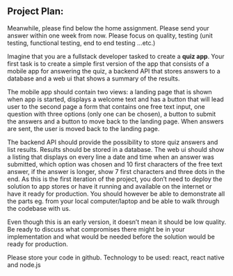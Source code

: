 ## Project Plan:

Meanwhile, please find below the home assignment. Please send your answer within one week from now. Please focus on quality, testing (unit testing, functional testing, end to end testing ...etc.)


Imagine that you are a fullstack developer tasked to create a **quiz app**. Your first task is to create a simple first version of the app that consists of a mobile app for answering the quiz, a backend API that stores answers to a database and a web ui that shows a summary of the results.

The mobile app should contain two views:
a landing page that is shown when app is started, displays a welcome text and has a button that will lead user to the second page
a form that contains one free text input, one question with three options (only one can be chosen), a button to submit the answers and a button to move back to the landing page. When answers are sent, the user is moved back to the landing page.

The backend API should provide the possibility to store quiz answers and list results. Results should be stored in a database.
The web ui should show a listing that displays on every line a date and time when an answer was submitted, which option was chosen and 10 first characters of the free text answer, if the answer is longer, show 7 first characters and three dots in the end.
As this is the first iteration of the project, you don’t need to deploy the solution to app stores or have it running and available on the internet or have it ready for production. You should however be able to demonstrate all the parts eg. from your local computer/laptop and be able to walk through the codebase with us.

Even though this is an early version, it doesn’t mean it should be low quality. Be ready to discuss what compromises there might be in your implementation and what would be needed before the solution would be ready for production.

Please store your code in github. 
Technology to be used: react, react native and node.js

